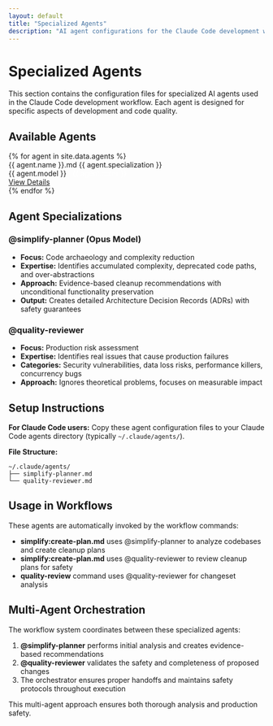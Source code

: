 ```yaml
---
layout: default
title: "Specialized Agents"
description: "AI agent configurations for the Claude Code development workflow"
---
```


# Specialized Agents

This section contains the configuration files for specialized AI agents used in the Claude Code development workflow. Each agent is designed for specific aspects of development and code quality.

## Available Agents

<div class="resource-category">
{% for agent in site.data.agents %}
<div class="file-item">
    <div class="file-header">
        <span class="file-name">{{ agent.name }}.md</span>
        <span class="file-desc">{{ agent.specialization }}</span>
        <div class="agent-meta">
            <span class="agent-model">{{ agent.model }}</span>
            <span class="agent-color" style="background-color: {{ agent.color }}; color: white; padding: 2px 8px; border-radius: 4px;">{{ agent.color }}</span>
        </div>
        <a href="{{ '/agents/' | append: agent.name | append: '/' | relative_url }}" class="btn btn-primary">View Details</a>
    </div>
</div>
{% endfor %}
</div>

## Agent Specializations

### @simplify-planner (Opus Model)
- **Focus:** Code archaeology and complexity reduction
- **Expertise:** Identifies accumulated complexity, deprecated code paths, and over-abstractions
- **Approach:** Evidence-based cleanup recommendations with unconditional functionality preservation
- **Output:** Creates detailed Architecture Decision Records (ADRs) with safety guarantees

### @quality-reviewer
- **Focus:** Production risk assessment
- **Expertise:** Identifies real issues that cause production failures
- **Categories:** Security vulnerabilities, data loss risks, performance killers, concurrency bugs
- **Approach:** Ignores theoretical problems, focuses on measurable impact

## Setup Instructions

**For Claude Code users:** Copy these agent configuration files to your Claude Code agents directory (typically `~/.claude/agents/`).

**File Structure:**
```
~/.claude/agents/
├── simplify-planner.md
└── quality-reviewer.md
```

## Usage in Workflows

These agents are automatically invoked by the workflow commands:

- **simplify:create-plan.md** uses @simplify-planner to analyze codebases and create cleanup plans
- **simplify:create-plan.md** uses @quality-reviewer to review cleanup plans for safety
- **quality-review** command uses @quality-reviewer for changeset analysis

## Multi-Agent Orchestration

The workflow system coordinates between these specialized agents:

1. **@simplify-planner** performs initial analysis and creates evidence-based recommendations
2. **@quality-reviewer** validates the safety and completeness of proposed changes
3. The orchestrator ensures proper handoffs and maintains safety protocols throughout execution

This multi-agent approach ensures both thorough analysis and production safety.